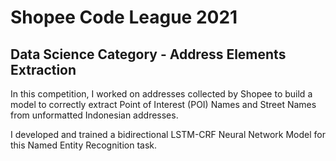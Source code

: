 # Shopee Code League 2021

## Data Science Category - Address Elements Extraction

In this competition, I worked on addresses collected by Shopee to build a model to correctly extract
Point of Interest (POI) Names and Street Names from unformatted Indonesian addresses.

I developed and trained a bidirectional LSTM-CRF Neural Network Model for this Named Entity Recognition task.